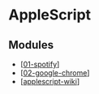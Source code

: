 AppleScript
===

Modules
---

- [[01-spotify]]
- [[02-google-chrome]]
- [[applescript-wiki]]

[//begin]: # "Autogenerated link references for markdown compatibility"
[01-spotify]: 01-spotify.md "Spotify"
[02-google-chrome]: 02-google-chrome.md "Google Chrome"
[applescript-wiki]: wiki/applescript-wiki.md "AppleScript Wiki"
[//end]: # "Autogenerated link references"